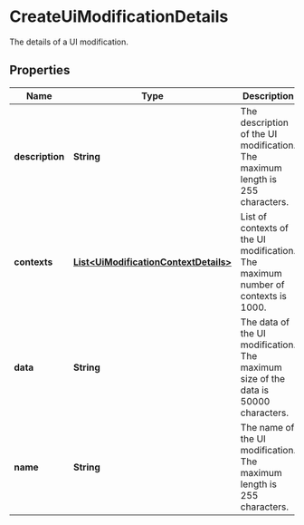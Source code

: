 

# CreateUiModificationDetails

The details of a UI modification.

## Properties

| Name | Type | Description | Notes |
|------------ | ------------- | ------------- | -------------|
|**description** | **String** | The description of the UI modification. The maximum length is 255 characters. |  [optional] |
|**contexts** | [**List&lt;UiModificationContextDetails&gt;**](UiModificationContextDetails.md) | List of contexts of the UI modification. The maximum number of contexts is 1000. |  [optional] |
|**data** | **String** | The data of the UI modification. The maximum size of the data is 50000 characters. |  [optional] |
|**name** | **String** | The name of the UI modification. The maximum length is 255 characters. |  |



